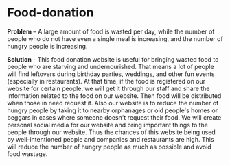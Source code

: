 # Food-donation #

**Problem** –
A large amount of food is wasted per day, while the number of people who do not have even a single meal is increasing, and the number of hungry people is increasing.

**Solution** -
This food donation website is useful for bringing wasted food to people who are starving and undernourished.
That means a lot of people will find leftovers during birthday parties, weddings, and other fun events (especially in restaurants). 
At that time, if the food is registered on our website for certain people, we will get it through our staff and share the information related to the food on our website. 
Then food will be distributed when those in need request it.
Also our website is to reduce the number of hungry people by taking it to nearby orphanages or old people's homes or beggars in cases where someone doesn't request their food.
We will create personal social media for our website and bring important things to the people through our website.
Thus the chances of this website being used by well-intentioned people and companies and restaurants are high.
This will reduce the number of hungry people as much as possible and avoid food wastage.
